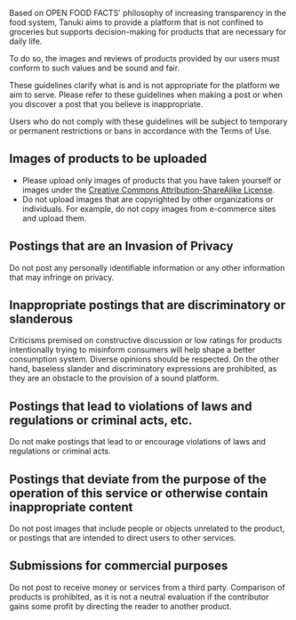Based on OPEN FOOD FACTS' philosophy of increasing transparency in the food system, Tanuki aims to provide a platform that is not confined to groceries but supports decision-making for products that are necessary for daily life.

To do so, the images and reviews of products provided by our users must conform to such values and be sound and fair.

These guidelines clarify what is and is not appropriate for the platform we aim to serve. Please refer to these guidelines when making a post or when you discover a post that you believe is inappropriate.

Users who do not comply with these guidelines will be subject to temporary or permanent restrictions or bans in accordance with the Terms of Use.

## Images of products to be uploaded

- Please upload only images of products that you have taken yourself or images under the [Creative Commons Attribution-ShareAlike License](https://creativecommons.org/licenses/by-sa/4.0/deed.en).
- Do not upload images that are copyrighted by other organizations or individuals. For example, do not copy images from e-commerce sites and upload them.

## Postings that are an Invasion of Privacy

Do not post any personally identifiable information or any other information that may infringe on privacy.


## Inappropriate postings that are discriminatory or slanderous

Criticisms premised on constructive discussion or low ratings for products intentionally trying to misinform consumers will help shape a better consumption system. Diverse opinions should be respected.
On the other hand, baseless slander and discriminatory expressions are prohibited, as they are an obstacle to the provision of a sound platform.


## Postings that lead to violations of laws and regulations or criminal acts, etc.

Do not make postings that lead to or encourage violations of laws and regulations or criminal acts.


## Postings that deviate from the purpose of the operation of this service or otherwise contain inappropriate content

Do not post images that include people or objects unrelated to the product, or postings that are intended to direct users to other services.


## Submissions for commercial purposes

Do not post to receive money or services from a third party.
Comparison of products is prohibited, as it is not a neutral evaluation if the contributor gains some profit by directing the reader to another product.
